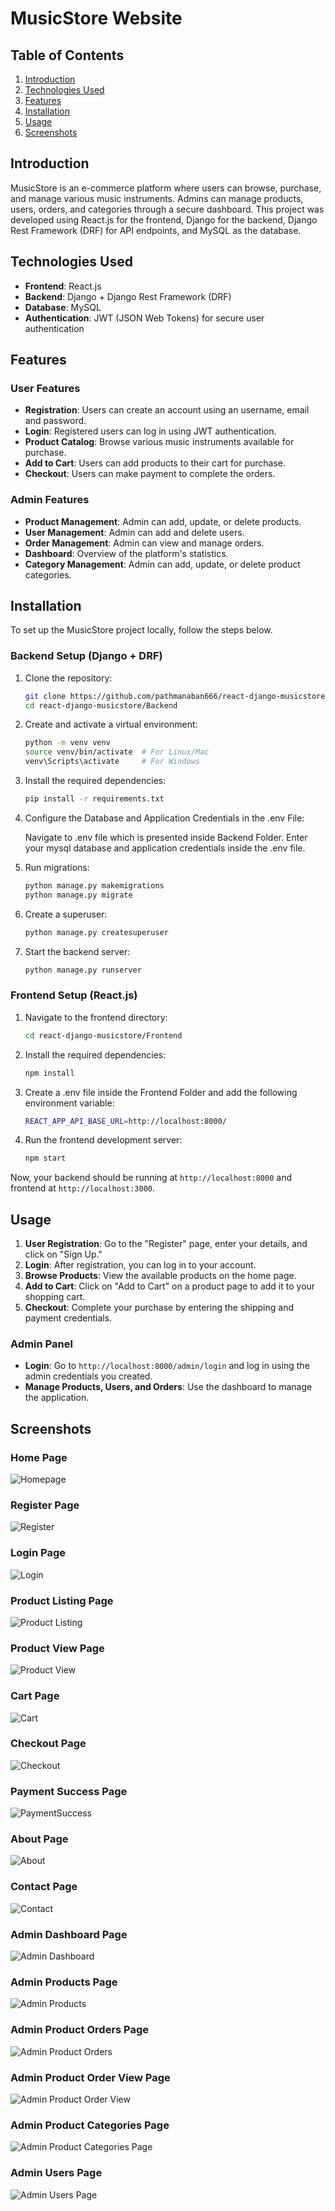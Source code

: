 # MusicStore Website

## Table of Contents
1. [Introduction](#introduction)
2. [Technologies Used](#technologies-used)
3. [Features](#features)
4. [Installation](#installation)
5. [Usage](#usage)
6. [Screenshots](#screenshots)


## Introduction

MusicStore is an e-commerce platform where users can browse, purchase, and manage various music instruments. Admins can manage products, users, orders, and categories through a secure dashboard. This project was developed using React.js for the frontend, Django for the backend, Django Rest Framework (DRF) for API endpoints, and MySQL as the database.

## Technologies Used

- **Frontend**: React.js
- **Backend**: Django + Django Rest Framework (DRF)
- **Database**: MySQL
- **Authentication**: JWT (JSON Web Tokens) for secure user authentication

## Features

### User Features
- **Registration**: Users can create an account using an username, email and password.
- **Login**: Registered users can log in using JWT authentication.
- **Product Catalog**: Browse various music instruments available for purchase.
- **Add to Cart**: Users can add products to their cart for purchase.
- **Checkout**: Users can make payment to complete the orders.

### Admin Features
- **Product Management**: Admin can add, update, or delete products.
- **User Management**: Admin can add and delete users.
- **Order Management**: Admin can view and manage orders.
- **Dashboard**: Overview of the platform's statistics.
- **Category Management**: Admin can add, update, or delete product categories.

## Installation

To set up the MusicStore project locally, follow the steps below.

### Backend Setup (Django + DRF)
1. Clone the repository:
    ```bash
    git clone https://github.com/pathmanaban666/react-django-musicstore.git
    cd react-django-musicstore/Backend
    ```

2. Create and activate a virtual environment:
    ```bash
    python -m venv venv
    source venv/bin/activate  # For Linux/Mac
    venv\Scripts\activate     # For Windows
    ```

3. Install the required dependencies:
    ```bash
    pip install -r requirements.txt
    ```

4. Configure the Database and Application Credentials in the .env File:

   Navigate to .env file which is presented inside Backend Folder. Enter your mysql database and application credentials inside the .env file.

5. Run migrations:
    ```bash
    python manage.py makemigrations
    python manage.py migrate
    ```

6. Create a superuser:
    ```bash
    python manage.py createsuperuser
    ```

7. Start the backend server:
    ```bash
    python manage.py runserver
    ```

### Frontend Setup (React.js)
1. Navigate to the frontend directory:
    ```bash
    cd react-django-musicstore/Frontend
    ```

2. Install the required dependencies:
    ```bash
    npm install
    ```

3. Create a .env file inside the Frontend Folder and add the following environment variable:
   ```bash
   REACT_APP_API_BASE_URL=http://localhost:8000/
   ```

4. Run the frontend development server:
    ```bash
    npm start
    ```

Now, your backend should be running at `http://localhost:8000` and frontend at `http://localhost:3000`.

## Usage

1. **User Registration**: Go to the "Register" page, enter your details, and click on "Sign Up."
2. **Login**: After registration, you can log in to your account.
3. **Browse Products**: View the available products on the home page.
4. **Add to Cart**: Click on "Add to Cart" on a product page to add it to your shopping cart.
5. **Checkout**: Complete your purchase by entering the shipping and payment credentials.

### Admin Panel
- **Login**: Go to `http://localhost:8000/admin/login` and log in using the admin credentials you created.
- **Manage Products, Users, and Orders**: Use the dashboard to manage the application.

## Screenshots

### Home Page
![Homepage](Frontend/screenshots/Home.jpeg)

### Register Page
![Register](Frontend/screenshots/Register.jpeg)

### Login Page
![Login](Frontend/screenshots/Login.jpeg)

### Product Listing Page
![Product Listing](Frontend/screenshots/Products.jpeg)

### Product View Page
![Product View](Frontend/screenshots/ProductView.jpeg)

### Cart Page
![Cart](Frontend/screenshots/Cart.jpeg)

### Checkout Page
![Checkout](Frontend/screenshots/Checkout.jpeg)

### Payment Success Page
![PaymentSuccess](Frontend/screenshots/PaymentSuccess.jpeg)

### About Page
![About](Frontend/screenshots/About.jpeg)

### Contact Page
![Contact](Frontend/screenshots/Contact.jpeg)

### Admin Dashboard Page
![Admin Dashboard](Frontend/screenshots/AdminDashboard.jpeg)

### Admin Products Page
![Admin Products](Frontend/screenshots/AdminProducts.jpeg)

### Admin Product Orders Page
![Admin Product Orders](Frontend/screenshots/AdminProductOrders.jpeg)

### Admin Product Order View Page
![Admin Product Order View](Frontend/screenshots/AdminProductOrderView.jpeg)

### Admin Product Categories Page
![Admin Product Categories Page](Frontend/screenshots/AdminProductCategories.jpeg)

### Admin Users Page
![Admin Users Page](Frontend/screenshots/AdminUsers.jpeg)